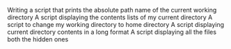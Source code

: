 Writing a script that prints the absolute path name of the current working directory
A script displaying the contents lists of my current directory
A script to change my working directory to home directory
A script displaying current directory contents in a long format
A script displaying all the files both the hidden ones
